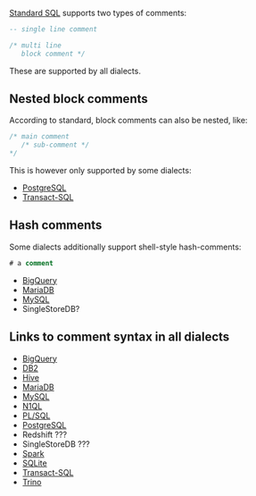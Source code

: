 [Standard SQL][sql] supports two types of comments:

```sql
-- single line comment

/* multi line
   block comment */
```

These are supported by all dialects.

## Nested block comments

According to standard, block comments can also be nested, like:

```sql
/* main comment
   /* sub-comment */
*/
```

This is however only supported by some dialects:

- [PostgreSQL](https://www.postgresql.org/docs/8.0/sql-syntax.html#SQL-SYNTAX-COMMENTS)
- [Transact-SQL](https://docs.microsoft.com/en-us/sql/t-sql/language-elements/slash-star-comment-transact-sql?view=sql-server-ver16)

## Hash comments

Some dialects additionally support shell-style hash-comments:

```sql
# a comment
```

- [BigQuery](https://cloud.google.com/bigquery/docs/reference/standard-sql/lexical#comments)
- [MariaDB](https://mariadb.com/kb/en/comment-syntax/)
- [MySQL](https://dev.mysql.com/doc/refman/8.0/en/comments.html)
- SingleStoreDB?

## Links to comment syntax in all dialects

- [BigQuery](https://cloud.google.com/bigquery/docs/reference/standard-sql/lexical#comments)
- [DB2](https://www.ibm.com/docs/en/db2/9.7?topic=statements-sql-comments)
- [Hive](https://issues.apache.org/jira/browse/HIVE-15765)
- [MariaDB](https://mariadb.com/kb/en/comment-syntax/)
- [MySQL](https://dev.mysql.com/doc/refman/8.0/en/comments.html)
- [N1QL](https://docs.couchbase.com/server/current/n1ql/n1ql-language-reference/index.html#block-comments)
- [PL/SQL](https://docs.oracle.com/en/database/oracle/oracle-database/19/lnpls/comment.html)
- [PostgreSQL](https://www.postgresql.org/docs/8.0/sql-syntax.html#SQL-SYNTAX-COMMENTS)
- Redshift ???
- SingleStoreDB ???
- [Spark](https://stackoverflow.com/questions/68680440/commenting-in-spark-sql)
- [SQLite](https://www.sqlite.org/lang_comment.html)
- [Transact-SQL](https://docs.microsoft.com/en-us/sql/t-sql/language-elements/slash-star-comment-transact-sql?view=sql-server-ver16)
- [Trino](https://github.com/trinodb/trino/blob/c7b26825218d5d11e9469984977dee6856f362ff/core/trino-parser/src/main/antlr4/io/trino/sql/parser/SqlBase.g4#L1202)

[sql]: https://jakewheat.github.io/sql-overview/sql-2008-foundation-grammar.html#comment